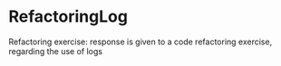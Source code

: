 # RefactoringLog
 Refactoring exercise: response is given to a code refactoring exercise, regarding the use of logs
